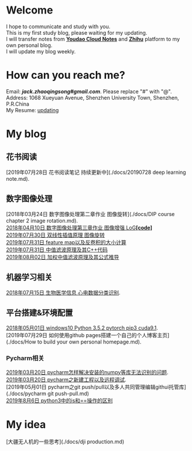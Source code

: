 # Welcome
I hope to communicate and study with you.
<br>This is my first study blog, please waiting for my updating. 
<br>I will transfer notes from [**Youdao Cloud Notes**](https://note.youdao.com/?keyfrom=ydoc) and [**Zhihu**](https://www.zhihu.com/people/zhao-qing-song-68-22/activities) platform to my own personal blog.
<br>I will update my blog weekly.

# How can you reach me?
Email: ***jack.zhaoqingsong#gmail.com***. Please replace "#" with "@". 
<br>Address: 1068 Xueyuan Avenue, Shenzhen University Town, Shenzhen, P.R.China
<br>My Resume: [updating](http://note.youdao.com/groupshare/?token=9CD69F8F176F44489EBE31E0837D5EC8&gid=89870316)

# My blog
## 花书阅读
[2019年07月28日 花书阅读笔记 持续更新中](./docs/20190728 deep learning note.md).
## 数字图像处理
[2018年03月24日 数字图像处理第二章作业 图像旋转](./docs/DIP course chapter 2 image rotation.md).
<br>[2018年04月10日 数字图像处理第三章作业 图像增强 LoG](https://zhuanlan.zhihu.com/p/35239779)[**\[code\]**](https://github.com/ZQSIAT/blog_code/blob/master/DIP%20Chapter3%20image%20intensification/image_intensification.cpp)
<br>[2019年07月30日 双线性插值原理 图像旋转](https://note.youdao.com/share/?token=A70902EBA0E048FCA506853FE72C0AE1&gid=89870316)
<br>[2019年07月31日 feature map以及反卷积的大小计算](http://note.youdao.com/groupshare/?token=C74CA57A7DCA4FD391295628980DF651&gid=89870316)
<br>[2019年07月31日 中值滤波原理及其C++代码](http://note.youdao.com/groupshare/?token=76567AC7DAB54DEC804E0626E0380E32&gid=89870316)
<br>[2019年08月02日 加权中值滤波原理及其公式推导](https://note.youdao.com/share/?token=8FA3D0281A964C1BA3A6C71059284881&gid=89870316)
## 机器学习相关
[2018年07月15日 生物医学信息 心电数据分类识别](https://zhuanlan.zhihu.com/p/39771706).
## 平台搭建&环境配置
[2018年05月01日 windows10 Python 3.5.2 pytorch pip3 cuda9.1](https://zhuanlan.zhihu.com/p/36307324).
<br>[2019年07月29日 如何使用github pages搭建一个自己的个人博客主页](./docs/How to build your own personal homepage.md).
### Pycharm相关
[2019年03月20日 pycharm怎样解决安装的numpy等库无法识别的问题](http://note.youdao.com/noteshare?id=2b9ef718642a083bcc55d90b4e8be579).
<br>[2019年03月20日 pycharm之新建工程以及远程调试](http://note.youdao.com/noteshare?id=8f2bb561f8302a784fcc4fd29bfa35ab).
<br>[2019年05月01日 pycharm之git push/pull以及多人共同管理编辑githui托管库](./docs/pycharm git push-pull.md)
<br>[2019年8月6日 python3中的is和==操作的区别](http://note.youdao.com/groupshare/?token=2B4BEFB5B1C8481FBCC51B036976A1CF&gid=89870316)
# My idea
[大疆无人机的一些思考](./docs/dji production.md)









